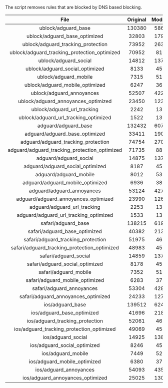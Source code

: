 The script removes rules that are blocked by DNS based blocking.


| File | Original | Modified |
|:----:|:-----:|:-----:|
| ublock/adguard_base | 130380 | 58639 |
| ublock/adguard_base_optimized | 32803 | 17976 |
| ublock/adguard_tracking_protection | 73952 | 26347 |
| ublock/adguard_tracking_protection_optimized | 70952 | 8166 |
| ublock/adguard_social | 14812 | 13728 |
| ublock/adguard_social_optimized | 8133 | 4531 |
| ublock/adguard_mobile | 7315 | 5151 |
| ublock/adguard_mobile_optimized | 6247 | 3680 |
| ublock/adguard_annoyances | 52507 | 42205 |
| ublock/adguard_annoyances_optimized | 23450 | 12328 |
| ublock/adguard_url_tracking | 2242 | 1364 |
| ublock/adguard_url_tracking_optimized | 1522 | 1361 |
| adguard/adguard_base | 132432 | 60735 |
| adguard/adguard_base_optimized | 33411 | 19010 |
| adguard/adguard_tracking_protection | 74754 | 27090 |
| adguard/adguard_tracking_protection_optimized | 71735 | 8893 |
| adguard/adguard_social | 14875 | 13793 |
| adguard/adguard_social_optimized | 8187 | 4582 |
| adguard/adguard_mobile | 8012 | 5338 |
| adguard/adguard_mobile_optimized | 6936 | 3860 |
| adguard/adguard_annoyances | 53124 | 42734 |
| adguard/adguard_annoyances_optimized | 23990 | 12627 |
| adguard/adguard_url_tracking | 2253 | 1373 |
| adguard/adguard_url_tracking_optimized | 1533 | 1370 |
| safari/adguard_base | 138215 | 61942 |
| safari/adguard_base_optimized | 40382 | 21304 |
| safari/adguard_tracking_protection | 51975 | 4686 |
| safari/adguard_tracking_protection_optimized | 48983 | 4534 |
| safari/adguard_social | 14859 | 13774 |
| safari/adguard_social_optimized | 8178 | 4566 |
| safari/adguard_mobile | 7352 | 5193 |
| safari/adguard_mobile_optimized | 6283 | 3716 |
| safari/adguard_annoyances | 53304 | 42836 |
| safari/adguard_annoyances_optimized | 24233 | 12704 |
| ios/adguard_base | 139512 | 62450 |
| ios/adguard_base_optimized | 41696 | 21809 |
| ios/adguard_tracking_protection | 52061 | 4696 |
| ios/adguard_tracking_protection_optimized | 49069 | 4544 |
| ios/adguard_social | 14925 | 13813 |
| ios/adguard_social_optimized | 8246 | 4587 |
| ios/adguard_mobile | 7449 | 5238 |
| ios/adguard_mobile_optimized | 6380 | 3758 |
| ios/adguard_annoyances | 54093 | 43510 |
| ios/adguard_annoyances_optimized | 25025 | 13032 |